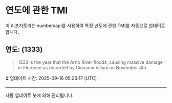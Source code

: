 
# 연도에 관한 TMI

이 리포지토리는 numbersapi를 사용하여 특정 년도에 관한 TMI를 자동으로 업데이트합니다.

## 연도: (1333)
> 1333 is the year that the Arno River floods, causing massive damage in Florence as recorded by Giovanni Villani on November 4th.

⏳ 업데이트 시간: 2025-09-16 05:26:17 (UTC)

---
자동 업데이트 봇에 의해 관리됩니다.
